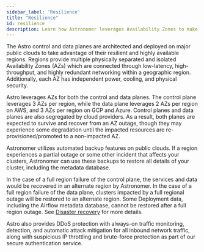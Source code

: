 ```yaml
---
sidebar_label: 'Resilience'
title: "Resilience"
id: resilience
description: Learn how Astronomer leverages Availability Zones to make the control plane and data plane resilient.
---
```


The Astro control and data planes are architected and deployed on major public clouds to take advantage of their resilient and highly available regions. Regions provide multiple physically separated and isolated Availability Zones (AZs) which are connected through low-latency, high-throughput, and highly redundant networking within a geographic region. Additionally, each AZ has independent power, cooling, and physical security.

Astro leverages AZs for both the control and data planes. The control plane leverages 3 AZs per region, while the data plane leverages 2 AZs per region on AWS, and 3 AZs per region on GCP and Azure. Control planes and data planes are also segregated by cloud providers. As a result, both planes are expected to survive and recover from an AZ outage, though they may experience some degradation until the impacted resources are re-provisioned/promoted to a non-impacted AZ.

Astronomer utilizes automated backup features on public clouds. If a region experiences a partial outage or some other incident that affects your clusters, Astronomer can use these backups to restore all details of your cluster, including the metadata database. 

In the case of a full region failure of the control plane, the services and data would be recovered in an alternate region by Astronomer. In the case of a full region failure of the data plane, clusters impacted by a full regional outage will be restored to an alternate region. Some Deployment data, including the Airflow metadata database, cannot be restored after a full region outage. See [Disaster recovery](disaster-recovery.md) for more details.

Astro also provides DDoS protection with always-on traffic monitoring, detection, and automatic attack mitigation for all inbound network traffic, along with suspicious IP throttling and brute-force protection as part of our secure authentication service.
